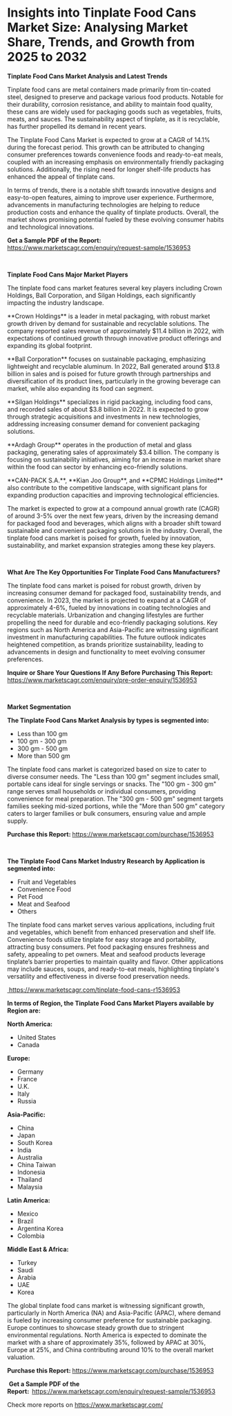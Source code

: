 <p><h1>Insights into Tinplate Food Cans Market Size: Analysing Market Share, Trends, and Growth from 2025 to 2032</h1></p><p><strong>Tinplate Food Cans Market Analysis and Latest Trends</strong></p>
<p><p>Tinplate food cans are metal containers made primarily from tin-coated steel, designed to preserve and package various food products. Notable for their durability, corrosion resistance, and ability to maintain food quality, these cans are widely used for packaging goods such as vegetables, fruits, meats, and sauces. The sustainability aspect of tinplate, as it is recyclable, has further propelled its demand in recent years.</p><p>The Tinplate Food Cans Market is expected to grow at a CAGR of 14.1% during the forecast period. This growth can be attributed to changing consumer preferences towards convenience foods and ready-to-eat meals, coupled with an increasing emphasis on environmentally friendly packaging solutions. Additionally, the rising need for longer shelf-life products has enhanced the appeal of tinplate cans.</p><p>In terms of trends, there is a notable shift towards innovative designs and easy-to-open features, aiming to improve user experience. Furthermore, advancements in manufacturing technologies are helping to reduce production costs and enhance the quality of tinplate products. Overall, the market shows promising potential fueled by these evolving consumer habits and technological innovations.</p></p>
<p><strong>Get a Sample PDF of the Report:&nbsp;</strong> <a href="https://www.marketscagr.com/enquiry/request-sample/1536953?utm_campaign=1869&utm_medium=2&utm_source=Github&utm_content=ia&utm_term=02022025&utm_id=tinplate-food-cans">https://www.marketscagr.com/enquiry/request-sample/1536953</a></p>
<p>&nbsp;</p>
<p><strong>Tinplate Food Cans Major Market Players</strong></p>
<p><p>The tinplate food cans market features several key players including Crown Holdings, Ball Corporation, and Silgan Holdings, each significantly impacting the industry landscape.</p><p>**Crown Holdings** is a leader in metal packaging, with robust market growth driven by demand for sustainable and recyclable solutions. The company reported sales revenue of approximately $11.4 billion in 2022, with expectations of continued growth through innovative product offerings and expanding its global footprint.</p><p>**Ball Corporation** focuses on sustainable packaging, emphasizing lightweight and recyclable aluminum. In 2022, Ball generated around $13.8 billion in sales and is poised for future growth through partnerships and diversification of its product lines, particularly in the growing beverage can market, while also expanding its food can segment.</p><p>**Silgan Holdings** specializes in rigid packaging, including food cans, and recorded sales of about $3.8 billion in 2022. It is expected to grow through strategic acquisitions and investments in new technologies, addressing increasing consumer demand for convenient packaging solutions.</p><p>**Ardagh Group** operates in the production of metal and glass packaging, generating sales of approximately $3.4 billion. The company is focusing on sustainability initiatives, aiming for an increase in market share within the food can sector by enhancing eco-friendly solutions.</p><p>**CAN-PACK S.A.**, **Kian Joo Group**, and **CPMC Holdings Limited** also contribute to the competitive landscape, with significant plans for expanding production capacities and improving technological efficiencies.</p><p>The market is expected to grow at a compound annual growth rate (CAGR) of around 3-5% over the next few years, driven by the increasing demand for packaged food and beverages, which aligns with a broader shift toward sustainable and convenient packaging solutions in the industry. Overall, the tinplate food cans market is poised for growth, fueled by innovation, sustainability, and market expansion strategies among these key players.</p></p>
<p>&nbsp;</p>
<p><strong>What Are The Key Opportunities For Tinplate Food Cans Manufacturers?</strong></p>
<p><p>The tinplate food cans market is poised for robust growth, driven by increasing consumer demand for packaged food, sustainability trends, and convenience. In 2023, the market is projected to expand at a CAGR of approximately 4-6%, fueled by innovations in coating technologies and recyclable materials. Urbanization and changing lifestyles are further propelling the need for durable and eco-friendly packaging solutions. Key regions such as North America and Asia-Pacific are witnessing significant investment in manufacturing capabilities. The future outlook indicates heightened competition, as brands prioritize sustainability, leading to advancements in design and functionality to meet evolving consumer preferences.</p></p>
<p><strong>Inquire or Share Your Questions If Any Before Purchasing This Report:</strong> <a href="https://www.marketscagr.com/enquiry/pre-order-enquiry/1536953?utm_campaign=1869&utm_medium=2&utm_source=Github&utm_content=ia&utm_term=02022025&utm_id=tinplate-food-cans">https://www.marketscagr.com/enquiry/pre-order-enquiry/1536953</a></p>
<p>&nbsp;</p>
<p><strong>Market Segmentation</strong></p>
<p><strong>The Tinplate Food Cans Market Analysis by types is segmented into:</strong></p>
<p><ul><li>Less than 100 gm</li><li>100 gm - 300 gm</li><li>300 gm - 500 gm</li><li>More than 500 gm</li></ul></p>
<p><p>The tinplate food cans market is categorized based on size to cater to diverse consumer needs. The "Less than 100 gm" segment includes small, portable cans ideal for single servings or snacks. The "100 gm - 300 gm" range serves small households or individual consumers, providing convenience for meal preparation. The "300 gm - 500 gm" segment targets families seeking mid-sized portions, while the "More than 500 gm" category caters to larger families or bulk consumers, ensuring value and ample supply.</p></p>
<p><strong>Purchase this Report:&nbsp;</strong><a href="https://www.marketscagr.com/purchase/1536953?utm_campaign=1869&utm_medium=2&utm_source=Github&utm_content=ia&utm_term=02022025&utm_id=tinplate-food-cans">https://www.marketscagr.com/purchase/1536953</a></p>
<p>&nbsp;</p>
<p><strong>The Tinplate Food Cans Market Industry Research by Application is segmented into:</strong></p>
<p><ul><li>Fruit and Vegetables</li><li>Convenience Food</li><li>Pet Food</li><li>Meat and Seafood</li><li>Others</li></ul></p>
<p><p>The tinplate food cans market serves various applications, including fruit and vegetables, which benefit from enhanced preservation and shelf life. Convenience foods utilize tinplate for easy storage and portability, attracting busy consumers. Pet food packaging ensures freshness and safety, appealing to pet owners. Meat and seafood products leverage tinplate’s barrier properties to maintain quality and flavor. Other applications may include sauces, soups, and ready-to-eat meals, highlighting tinplate's versatility and effectiveness in diverse food preservation needs.</p></p>
<p><a href="https://www.marketscagr.com/tinplate-food-cans-r1536953?utm_campaign=1869&utm_medium=2&utm_source=Github&utm_content=ia&utm_term=02022025&utm_id=tinplate-food-cans">&nbsp;https://www.marketscagr.com/tinplate-food-cans-r1536953</a></p>
<p><strong>In terms of Region, the Tinplate Food Cans Market Players available by Region are:</strong></p>
<p>
    <p> <strong> North America: </strong>
        <ul>
            <li>United States</li>
            <li>Canada</li>
        </ul>
        </p> 
    <p> <strong> Europe: </strong>
        <ul>
            <li>Germany</li>
            <li>France</li>
            <li>U.K.</li>
            <li>Italy</li>
            <li>Russia</li>
        </ul>
        </p> 
    <p> <strong> Asia-Pacific: </strong>
        <ul>
            <li>China</li>
            <li>Japan</li>
            <li>South Korea</li>
            <li>India</li>
            <li>Australia</li>
            <li>China Taiwan</li>
            <li>Indonesia</li>
            <li>Thailand</li>
            <li>Malaysia</li>
        </ul>
        </p> 
    <p> <strong> Latin America: </strong>
        <ul>
            <li>Mexico</li>
            <li>Brazil</li>
            <li>Argentina Korea</li>
            <li>Colombia</li>
        </ul>
        </p> 
    <p> <strong> Middle East & Africa: </strong>
        <ul>
            <li>Turkey</li>
            <li>Saudi</li>
            <li>Arabia</li>
            <li>UAE</li>
            <li>Korea</li>
        </ul>
    </p>
    </p>
<p><p>The global tinplate food cans market is witnessing significant growth, particularly in North America (NA) and Asia-Pacific (APAC), where demand is fueled by increasing consumer preference for sustainable packaging. Europe continues to showcase steady growth due to stringent environmental regulations. North America is expected to dominate the market with a share of approximately 35%, followed by APAC at 30%, Europe at 25%, and China contributing around 10% to the overall market valuation.</p></p>
<p><strong>Purchase this Report: </strong><a href="https://www.marketscagr.com/purchase/1536953?utm_campaign=1869&utm_medium=2&utm_source=Github&utm_content=ia&utm_term=02022025&utm_id=tinplate-food-cans">https://www.marketscagr.com/purchase/1536953</a></p>
<p>&nbsp;<strong>Get a Sample PDF of the Report:&nbsp;&nbsp;</strong><a href="https://www.marketscagr.com/enquiry/request-sample/1536953?utm_campaign=1869&utm_medium=2&utm_source=Github&utm_content=ia&utm_term=02022025&utm_id=tinplate-food-cans">https://www.marketscagr.com/enquiry/request-sample/1536953</a></p>
<p><strong></strong></p>
<p>Check more reports on <a href="https://www.marketscagr.com/?utm_campaign=1869&utm_medium=2&utm_source=Github&utm_content=ia&utm_term=02022025&utm_id=tinplate-food-cans">https://www.marketscagr.com/</a></p>